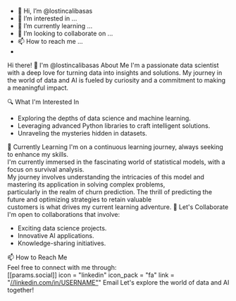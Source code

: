 - 👋 Hi, I’m @lostincalibasas
- 👀 I’m interested in ...
- 🌱 I’m currently learning ...
- 💞️ I’m looking to collaborate on ...
- 📫 How to reach me ...
- 
Hi there! 👋 I'm @lostincalibasas
About Me
I'm a passionate data scientist with a deep love for turning data into insights and solutions. My journey in the world of data and AI is fueled by curiosity and a commitment to making a meaningful impact.

🔍 What I'm Interested In
* Exploring the depths of data science and machine learning.
* Leveraging advanced Python libraries to craft intelligent solutions.
* Unraveling the mysteries hidden in datasets.

🌱 Currently Learning
I'm on a continuous learning journey, always seeking to enhance my skills.</br>
I'm currently immersed in the fascinating world of statistical models, with a focus on survival analysis. </br>
My journey involves understanding the intricacies of this model and mastering its application in solving complex problems,</br>
particularly in the realm of churn prediction. The thrill of predicting the future and optimizing strategies to retain valuable </br>
customers is what drives my current learning adventure.
🤝 Let's Collaborate
I'm open to collaborations that involve:
* Exciting data science projects.</br>
* Innovative AI applications.</br>
* Knowledge-sharing initiatives.</br>

📫 How to Reach Me </br>
Feel free to connect with me through:</br>
[[params.social]]
    icon = "linkedin"
    icon_pack = "fa"
    link = "[//linkedin.com/in/USERNAME"](https://www.linkedin.com/in/imad-eddine-guettar-178450173/)"
Email
Let's explore the world of data and AI together!
<!---
lostincalibasas/lostincalibasas is a ✨ special ✨ repository because its `README.md` (this file) appears on your GitHub profile.
You can click the Preview link to take a look at your changes.
--->
